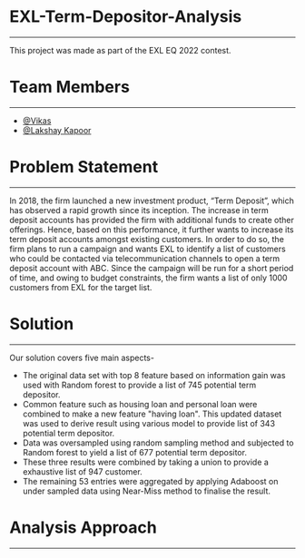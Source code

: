 # EXL-Term-Depositor-Analysis
---------------------------------------------

 This project was made as part of the EXL EQ 2022 contest.

# Team Members
----------------------------------------------------

  * [@Vikas](https://github.com/Vikasz2201)
  * [@Lakshay Kapoor](https://github.com/techmaxus)

# Problem Statement
-----------------------------------------------------------------------

In 2018, the firm launched a new investment product, “Term Deposit”, which has observed a rapid growth since its inception. The increase in term deposit accounts has provided the firm with additional funds to create other offerings. Hence, based on this performance, it further wants to increase its term deposit accounts amongst existing customers. In order to do so, the firm plans to run a campaign and wants EXL to identify a list of customers who could be contacted via telecommunication channels to open a term deposit account with ABC. Since the campaign will be run for a short period of time, and owing to budget constraints, the firm wants a list of only 1000 customers from EXL for the target list.

# Solution
--------------------------------------------------------------------------

  Our solution covers five main aspects-

  * The original data set with top 8 feature based on information gain was used with Random forest to provide a list of 745 potential term depositor.
  * Common feature such as  housing loan and personal loan were combined to make a new feature "having loan". This updated dataset was used to derive result using various model to provide list of 343 potential term depositor.
  * Data was oversampled using random sampling method and subjected to Random forest to yield a list of 677 potential term depositor.
  * These three results were combined by taking a union to provide a exhaustive list of 947 customer.
  * The remaining 53 entries were aggregated by applying Adaboost on under sampled data using Near-Miss method to finalise the result.

# Analysis Approach
--------------------------------------------------------------------------------------------

